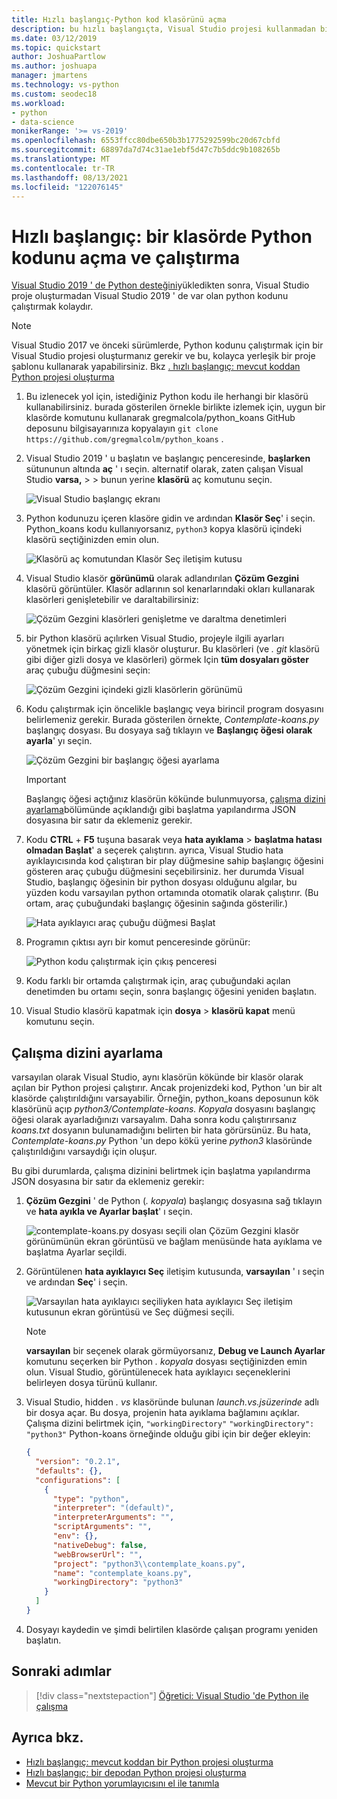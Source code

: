 ```yaml
---
title: Hızlı başlangıç-Python kod klasörünü açma
description: bu hızlı başlangıçta, Visual Studio projesi kullanmadan bir klasörden Python kodu açar ve çalıştırırsınız (yalnızca Visual Studio 2019).
ms.date: 03/12/2019
ms.topic: quickstart
author: JoshuaPartlow
ms.author: joshuapa
manager: jmartens
ms.technology: vs-python
ms.custom: seodec18
ms.workload:
- python
- data-science
monikerRange: '>= vs-2019'
ms.openlocfilehash: 6553ffcc80dbe650b3b1775292599bc20d67cbfd
ms.sourcegitcommit: 68897da7d74c31ae1ebf5d47c7b5ddc9b108265b
ms.translationtype: MT
ms.contentlocale: tr-TR
ms.lasthandoff: 08/13/2021
ms.locfileid: "122076145"
---
```

# <a name="quickstart-open-and-run-python-code-in-a-folder"></a>Hızlı başlangıç: bir klasörde Python kodunu açma ve çalıştırma

[Visual Studio 2019 ' de Python desteğini](installing-python-support-in-visual-studio.md)yükledikten sonra, Visual Studio proje oluşturmadan Visual Studio 2019 ' de var olan python kodunu çalıştırmak kolaydır.

> [!Note]
> Visual Studio 2017 ve önceki sürümlerde, Python kodunu çalıştırmak için bir Visual Studio projesi oluşturmanız gerekir ve bu, kolayca yerleşik bir proje şablonu kullanarak yapabilirsiniz. Bkz [. hızlı başlangıç: mevcut koddan Python projesi oluşturma](quickstart-01-python-in-visual-studio-project-from-existing-code.md)

1. Bu izlenecek yol için, istediğiniz Python kodu ile herhangi bir klasörü kullanabilirsiniz. burada gösterilen örnekle birlikte izlemek için, uygun bir klasörde komutunu kullanarak gregmalcola/python_koans GitHub deposunu bilgisayarınıza kopyalayın `git clone https://github.com/gregmalcolm/python_koans` .

1. Visual Studio 2019 ' u başlatın ve başlangıç penceresinde, **başlarken** sütununun altında **aç** ' ı seçin. alternatif olarak, zaten çalışan Visual Studio **varsa,**  >    >  bunun yerine **klasörü** aç komutunu seçin.

    ![Visual Studio başlangıç ekranı](media/quickstart-open-folder/01-open-local-folder.png)

1. Python kodunuzu içeren klasöre gidin ve ardından **Klasör Seç**' i seçin. Python_koans kodu kullanıyorsanız, `python3` kopya klasörü içindeki klasörü seçtiğinizden emin olun.

    ![Klasörü aç komutundan Klasör Seç iletişim kutusu](media/quickstart-open-folder/02-select-folder.png)

1. Visual Studio klasör **görünümü** olarak adlandırılan **Çözüm Gezgini** klasörü görüntüler. Klasör adlarının sol kenarlarındaki okları kullanarak klasörleri genişletebilir ve daraltabilirsiniz:

    ![Çözüm Gezgini klasörleri genişletme ve daraltma denetimleri](media/quickstart-open-folder/03-expand-collapse-folders.png)

1. bir Python klasörü açılırken Visual Studio, projeyle ilgili ayarları yönetmek için birkaç gizli klasör oluşturur. Bu klasörleri (ve *. git* klasörü gibi diğer gizli dosya ve klasörleri) görmek Için **tüm dosyaları göster** araç çubuğu düğmesini seçin:

    ![Çözüm Gezgini içindeki gizli klasörlerin görünümü](media/quickstart-open-folder/05-view-hidden-folders.png)

1. Kodu çalıştırmak için öncelikle başlangıç veya birincil program dosyasını belirlemeniz gerekir. Burada gösterilen örnekte, *Contemplate-koans.py* başlangıç dosyası. Bu dosyaya sağ tıklayın ve **Başlangıç öğesi olarak ayarla**' yı seçin.

    ![Çözüm Gezgini bir başlangıç öğesi ayarlama](media/quickstart-open-folder/06-set-as-startup-item-command.png)

    > [!Important]
    > Başlangıç öğesi açtığınız klasörün kökünde bulunmuyorsa, [çalışma dizini ayarlama](#set-a-working-directory)bölümünde açıklandığı gibi başlatma yapılandırma JSON dosyasına bir satır da eklemeniz gerekir.

1. Kodu **CTRL** + **F5** tuşuna basarak veya **hata ayıklama**  >  **başlatma hatası olmadan Başlat**' a seçerek çalıştırın. ayrıca, Visual Studio hata ayıklayıcısında kod çalıştıran bir play düğmesine sahip başlangıç öğesini gösteren araç çubuğu düğmesini seçebilirsiniz. her durumda Visual Studio, başlangıç öğesinin bir python dosyası olduğunu algılar, bu yüzden kodu varsayılan python ortamında otomatik olarak çalıştırır. (Bu ortam, araç çubuğundaki başlangıç öğesinin sağında gösterilir.)

    ![Hata ayıklayıcı araç çubuğu düğmesi Başlat](media/quickstart-open-folder/07-start-debug-toolbar.png)

1. Programın çıktısı ayrı bir komut penceresinde görünür:

    ![Python kodu çalıştırmak için çıkış penceresi](media/quickstart-open-folder/08-result-window.png)

1. Kodu farklı bir ortamda çalıştırmak için, araç çubuğundaki açılan denetimden bu ortamı seçin, sonra başlangıç öğesini yeniden başlatın.

1. Visual Studio klasörü kapatmak için **dosya**  >  **klasörü kapat** menü komutunu seçin.

## <a name="set-a-working-directory"></a>Çalışma dizini ayarlama

varsayılan olarak Visual Studio, aynı klasörün kökünde bir klasör olarak açılan bir Python projesi çalıştırır. Ancak projenizdeki kod, Python 'un bir alt klasörde çalıştırıldığını varsayabilir. Örneğin, python_koans deposunun kök klasörünü açıp *python3/Contemplate-koans. Kopyala* dosyasını başlangıç öğesi olarak ayarladığınızı varsayalım. Daha sonra kodu çalıştırırsanız *koans.txt* dosyanın bulunamadığını belirten bir hata görürsünüz. Bu hata, *Contemplate-koans.py* Python 'un depo kökü yerine *python3* klasöründe çalıştırıldığını varsaydığı için oluşur.

Bu gibi durumlarda, çalışma dizinini belirtmek için başlatma yapılandırma JSON dosyasına bir satır da eklemeniz gerekir:

1. **Çözüm Gezgini** ' de Python (*. kopyala*) başlangıç dosyasına sağ tıklayın ve **hata ayıkla ve Ayarlar başlat**' ı seçin.

    ![contemplate-koans.py dosyası seçili olan Çözüm Gezgini klasör görünümünün ekran görüntüsü ve bağlam menüsünde hata ayıklama ve başlatma Ayarlar seçildi.](media/quickstart-open-folder/09-debug-launch-settings-menu-command.png)

1. Görüntülenen **hata ayıklayıcı Seç** iletişim kutusunda, **varsayılan** ' ı seçin ve ardından **Seç**' i seçin.

    ![Varsayılan hata ayıklayıcı seçiliyken hata ayıklayıcı Seç iletişim kutusunun ekran görüntüsü ve Seç düğmesi seçili.](media/quickstart-open-folder/10-select-debugger.png)

    > [!Note]
    > **varsayılan** bir seçenek olarak görmüyorsanız, **Debug ve Launch Ayarlar** komutunu seçerken bir Python *. kopyala* dosyası seçtiğinizden emin olun. Visual Studio, görüntülenecek hata ayıklayıcı seçeneklerini belirleyen dosya türünü kullanır.

1. Visual Studio, hidden *. vs* klasöründe bulunan *launch.vs.jsüzerinde* adlı bir dosya açar. Bu dosya, projenin hata ayıklama bağlamını açıklar. Çalışma dizini belirtmek için, `"workingDirectory"`  `"workingDirectory": "python3"` Python-koans örneğinde olduğu gibi için bir değer ekleyin:

    ```json
    {
      "version": "0.2.1",
      "defaults": {},
      "configurations": [
        {
          "type": "python",
          "interpreter": "(default)",
          "interpreterArguments": "",
          "scriptArguments": "",
          "env": {},
          "nativeDebug": false,
          "webBrowserUrl": "",
          "project": "python3\\contemplate_koans.py",
          "name": "contemplate_koans.py",
          "workingDirectory": "python3"
        }
      ]
    }
    ```

1. Dosyayı kaydedin ve şimdi belirtilen klasörde çalışan programı yeniden başlatın.

## <a name="next-steps"></a>Sonraki adımlar

> [!div class="nextstepaction"]
> [Öğretici: Visual Studio 'de Python ile çalışma](tutorial-working-with-python-in-visual-studio-step-01-create-project.md)

## <a name="see-also"></a>Ayrıca bkz.

- [Hızlı başlangıç: mevcut koddan bir Python projesi oluşturma](quickstart-01-python-in-visual-studio-project-from-existing-code.md)
- [Hızlı başlangıç: bir depodan Python projesi oluşturma](quickstart-03-python-in-visual-studio-project-from-repository.md)
- [Mevcut bir Python yorumlayıcısını el ile tanımla](managing-python-environments-in-visual-studio.md#manually-identify-an-existing-environment)
